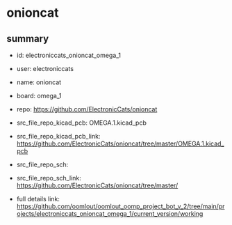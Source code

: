 # onioncat
 
## summary 
* id: electroniccats_onioncat_omega_1
* user: electroniccats
* name: onioncat
* board: omega_1
* repo: https://github.com/ElectronicCats/onioncat
* src_file_repo_kicad_pcb: OMEGA.1.kicad_pcb
* src_file_repo_kicad_pcb_link: https://github.com/ElectronicCats/onioncat/tree/master/OMEGA.1.kicad_pcb


* src_file_repo_sch: 
* src_file_repo_sch_link: https://github.com/ElectronicCats/onioncat/tree/master/
* full details link: https://github.com/oomlout/oomlout_oomp_project_bot_v_2/tree/main/projects/electroniccats_onioncat_omega_1/current_version/working  






